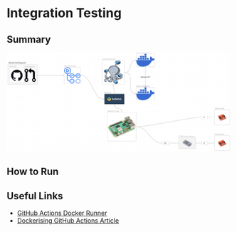 # Integration Testing

## Summary

![Diagram](../docs/continuous%20integration/Continuous%20Testing%20Pipeline.png)

## How to Run

## Useful Links

- [GitHub Actions Docker Runner](https://github.com/beikeni/github-runner-dockerfile/tree/main)
- [Dockerising GitHub Actions Article](https://baccini-al.medium.com/how-to-containerize-a-github-actions-self-hosted-runner-5994cc08b9fb)
